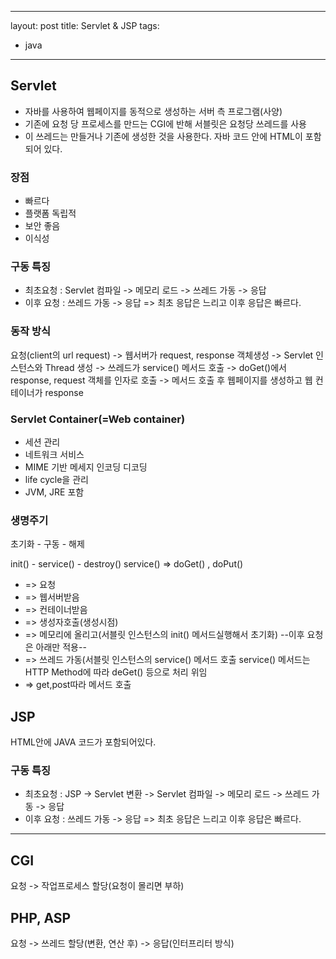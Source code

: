  ---
layout:  post
title: Servlet & JSP
tags:
- java
---

## Servlet
- 자바를 사용하여 웹페이지를 동적으로 생성하는 서버 측 프로그램(사양)
- 기존에 요청 당 프로세스를 만드는 CGI에 반해 서블릿은 요청당 쓰레드를 사용
- 이 쓰레드는 만들거나 기존에 생성한 것을 사용한다.
자바 코드 안에 HTML이 포함되어 있다.

### 장점
- 빠르다
- 플랫폼 독립적
- 보안 좋음
- 이식성

### 구동 특징
- 최초요청 : Servlet 컴파일 -> 메모리 로드 -> 쓰레드 가동 -> 응답
- 이후 요청 : 쓰레드 가동 -> 응답
=> 최초 응답은 느리고 이후 응답은 빠르다.

### 동작 방식
요청(client의 url request)
-> 웹서버가 request, response 객체생성
-> Servlet 인스턴스와 Thread 생성
-> 쓰레드가 service() 메서드 호출
-> doGet()에서 response, request 객체를 인자로 호출
-> 메서드 호출 후 웹페이지를 생성하고 웹 컨테이너가 response

### Servlet Container(=Web container)
- 세션 관리
- 네트워크 서비스
- MIME 기반 메세지 인코딩 디코딩
- life cycle을 관리
- JVM, JRE 포함

### 생명주기
초기화 - 구동 - 해제

init() - service() - destroy()
service() => doGet() , doPut()

- => 요청   
- => 웹서버받음  
- => 컨테이너받음  
- => 생성자호출(생성시점)  
- => 메모리에 올리고(서블릿 인스턴스의 init() 메서드실행해서 초기화)
--이후 요청은 아래만 적용--   
- => 쓰레드 가동(서블릿 인스턴스의 service() 메서드 호출
service() 메서드는 HTTP Method에 따라 deGet() 등으로 처리 위임 
- => get,post따라 메서드 호출  

## JSP
HTML안에 JAVA 코드가 포함되어있다.

### 구동 특징
- 최초요청 : JSP -> Servlet 변환 -> Servlet 컴파일 -> 메모리 로드 -> 쓰레드 가동 -> 응답
- 이후 요청 : 쓰레드 가동 -> 응답
=> 최초 응답은 느리고 이후 응답은 빠르다.

***

## CGI
요청 -> 작업프로세스 할당(요청이 몰리면 부하)
## PHP, ASP
요청 -> 쓰레드 할당(변환, 연산 후) -> 응답(인터프리터 방식)